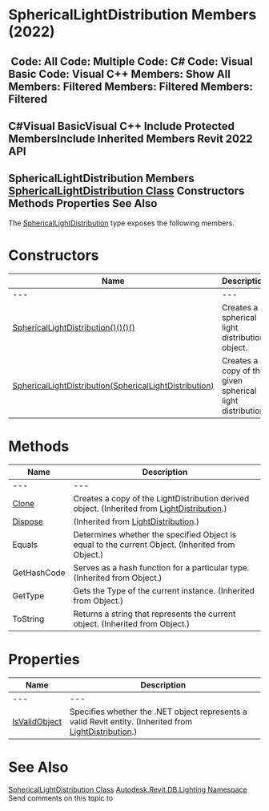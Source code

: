 # SphericalLightDistribution Members (2022)

﻿
 Code: All Code: Multiple Code: C# Code: Visual Basic Code: Visual C++  Members: Show All Members: Filtered Members: Filtered Members: Filtered   
---  
C#Visual BasicVisual C++
Include Protected MembersInclude Inherited Members
Revit 2022 API  
---  
SphericalLightDistribution Members  
[SphericalLightDistribution Class](978d468b-4c4a-d439-3d87-bd79e211887d.md "SphericalLightDistribution Class") Constructors Methods Properties See Also  
---  
The [SphericalLightDistribution](978d468b-4c4a-d439-3d87-bd79e211887d.md "SphericalLightDistribution Class") type exposes the following members.
# Constructors
| Name | Description |
| --- | --- |
| --- | --- | --- |
| [SphericalLightDistribution()()()()](0c5861b7-d68e-cd4d-4dd6-d21a2fd9f428.md "SphericalLightDistribution Constructor") | Creates a spherical light distribution object. |
| [SphericalLightDistribution(SphericalLightDistribution)](f4c47d32-3cf2-0e83-6430-c90fdf1467d6.md "SphericalLightDistribution Constructor \(SphericalLightDistribution\)") | Creates a copy of the given spherical light distribution |

# Methods
| Name | Description |
| --- | --- |
| --- | --- | --- |
| [Clone](e287ddae-b801-a4af-f23e-827eb9af9393.md "Clone Method") | Creates a copy of the LightDistribution derived object.  (Inherited from [LightDistribution](39162cb5-d13b-c7fa-9297-9a70c5678ac6.md "LightDistribution Class").) |
| [Dispose](5a2007d2-79ab-57fb-0975-10b7329b9b1c.md "Dispose Method") | (Inherited from [LightDistribution](39162cb5-d13b-c7fa-9297-9a70c5678ac6.md "LightDistribution Class").) |
| Equals | Determines whether the specified Object is equal to the current Object. (Inherited from Object.) |
| GetHashCode | Serves as a hash function for a particular type.  (Inherited from Object.) |
| GetType | Gets the Type of the current instance. (Inherited from Object.) |
| ToString | Returns a string that represents the current object. (Inherited from Object.) |

# Properties
| Name | Description |
| --- | --- |
| --- | --- | --- |
| [IsValidObject](b7d041af-df6f-4c2e-4cbc-d34a50a95c1d.md "IsValidObject Property") | Specifies whether the .NET object represents a valid Revit entity.  (Inherited from [LightDistribution](39162cb5-d13b-c7fa-9297-9a70c5678ac6.md "LightDistribution Class").) |

# See Also
[SphericalLightDistribution Class](978d468b-4c4a-d439-3d87-bd79e211887d.md "SphericalLightDistribution Class")
[Autodesk.Revit.DB.Lighting Namespace](a6a04f07-7fd2-0a4e-12e7-01842ee6daaf.md "Autodesk.Revit.DB.Lighting Namespace")
Send comments on this topic to 